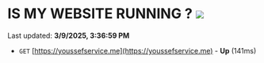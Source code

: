 # IS MY WEBSITE RUNNING ? [![](https://img.shields.io/static/v1?label=Sponsor&message=%E2%9D%A4&logo=GitHub&color=%23fe8e86)](https://github.com/sponsors/Youssef-Lehmam)

Last updated: **3/9/2025, 3:36:59 PM**

- `GET` [https://youssefservice.me](https://youssefservice.me) - **Up** (141ms)
